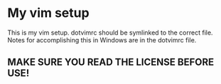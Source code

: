 My vim setup
======

This is my vim setup. dotvimrc should be symlinked to the correct file. Notes for accomplishing this in Windows are in the dotvimrc file.

## MAKE SURE YOU READ THE LICENSE BEFORE USE!
